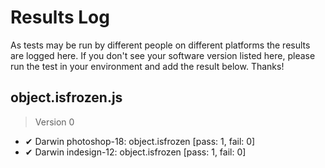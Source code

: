 # Results Log

As tests may be run by different people on different platforms the results are logged here. If you don't see your software version listed here, please run the test in your environment and add the result below. Thanks!

## object.isfrozen.js

> Version 0

- ✔ Darwin photoshop-18: object.isfrozen [pass: 1, fail: 0]
- ✔ Darwin indesign-12: object.isfrozen [pass: 1, fail: 0]
